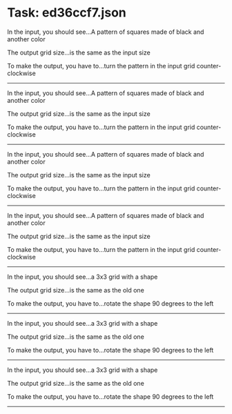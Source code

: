 # Task: ed36ccf7.json

In the input, you should see...A pattern of squares made of black and another color

The output grid size...is the same as the input size

To make the output, you have to...turn the pattern in the input grid counter-clockwise

---

In the input, you should see...A pattern of squares made of black and another color

The output grid size...is the same as the input size

To make the output, you have to...turn the pattern in the input grid counter-clockwise

---

In the input, you should see...A pattern of squares made of black and another color

The output grid size...is the same as the input size

To make the output, you have to...turn the pattern in the input grid counter-clockwise

---

In the input, you should see...A pattern of squares made of black and another color

The output grid size...is the same as the input size

To make the output, you have to...turn the pattern in the input grid counter-clockwise

---

In the input, you should see...a 3x3 grid with a shape

The output grid size...is the same as the old one

To make the output, you have to...rotate the shape 90 degrees to the left

---

In the input, you should see...a 3x3 grid with a shape

The output grid size...is the same as the old one

To make the output, you have to...rotate the shape 90 degrees to the left

---

In the input, you should see...a 3x3 grid with a shape

The output grid size...is the same as the old one

To make the output, you have to...rotate the shape 90 degrees to the left

---

